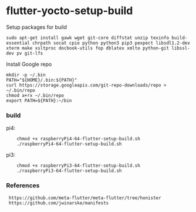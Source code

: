 # flutter-yocto-setup-build

Setup packages for build

    sudo apt-get install gawk wget git-core diffstat unzip texinfo build-essential chrpath socat cpio python python3 pip3 pexpect libsdl1.2-dev xterm make xsltproc docbook-utils fop dblatex xmlto python-git libssl-dev pv git-lfs

Install Google repo

    mkdir -p ~/.bin
    PATH="${HOME}/.bin:${PATH}"
    curl https://storage.googleapis.com/git-repo-downloads/repo > ~/.bin/repo
    chmod a+rx ~/.bin/repo
    export PATH=${PATH}:~/bin
    
### build
pi4:
```
    chmod +x raspberryPi4-64-flutter-setup-build.sh
    ./raspberryPi4-64-flutter-setup-build.sh 
```
pi3:
```
    chmod +x raspberryPi3-64-flutter-setup-build.sh
    ./raspberryPi3-64-flutter-setup-build.sh
```

### References

     https://github.com/meta-flutter/meta-flutter/tree/honister
     https://github.com/jwinarske/manifests


